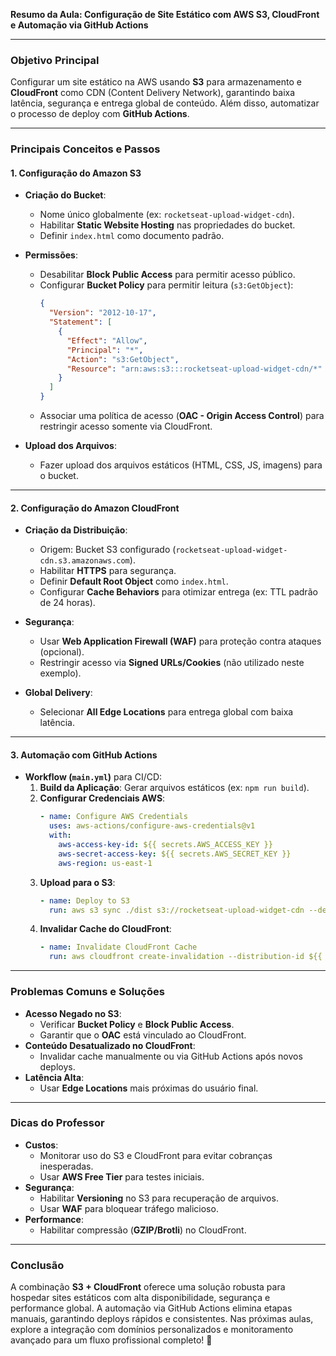 **Resumo da Aula: Configuração de Site Estático com AWS S3, CloudFront e Automação via GitHub Actions**  

---

### **Objetivo Principal**  
Configurar um site estático na AWS usando **S3** para armazenamento e **CloudFront** como CDN (Content Delivery Network), garantindo baixa latência, segurança e entrega global de conteúdo. Além disso, automatizar o processo de deploy com **GitHub Actions**.

---

### **Principais Conceitos e Passos**  

#### **1. Configuração do Amazon S3**  
- **Criação do Bucket**:  
  - Nome único globalmente (ex: `rocketseat-upload-widget-cdn`).  
  - Habilitar **Static Website Hosting** nas propriedades do bucket.  
  - Definir `index.html` como documento padrão.  

- **Permissões**:  
  - Desabilitar **Block Public Access** para permitir acesso público.  
  - Configurar **Bucket Policy** para permitir leitura (`s3:GetObject`):  
    ```json
    {
      "Version": "2012-10-17",
      "Statement": [
        {
          "Effect": "Allow",
          "Principal": "*",
          "Action": "s3:GetObject",
          "Resource": "arn:aws:s3:::rocketseat-upload-widget-cdn/*"
        }
      ]
    }
    ```  
  - Associar uma política de acesso (**OAC - Origin Access Control**) para restringir acesso somente via CloudFront.  

- **Upload dos Arquivos**:  
  - Fazer upload dos arquivos estáticos (HTML, CSS, JS, imagens) para o bucket.  

---

#### **2. Configuração do Amazon CloudFront**  
- **Criação da Distribuição**:  
  - Origem: Bucket S3 configurado (`rocketseat-upload-widget-cdn.s3.amazonaws.com`).  
  - Habilitar **HTTPS** para segurança.  
  - Definir **Default Root Object** como `index.html`.  
  - Configurar **Cache Behaviors** para otimizar entrega (ex: TTL padrão de 24 horas).  

- **Segurança**:  
  - Usar **Web Application Firewall (WAF)** para proteção contra ataques (opcional).  
  - Restringir acesso via **Signed URLs/Cookies** (não utilizado neste exemplo).  

- **Global Delivery**:  
  - Selecionar **All Edge Locations** para entrega global com baixa latência.  

---

#### **3. Automação com GitHub Actions**  
- **Workflow (`main.yml`)** para CI/CD:  
  1. **Build da Aplicação**: Gerar arquivos estáticos (ex: `npm run build`).  
  2. **Configurar Credenciais AWS**:  
     ```yaml
     - name: Configure AWS Credentials
       uses: aws-actions/configure-aws-credentials@v1
       with:
         aws-access-key-id: ${{ secrets.AWS_ACCESS_KEY }}
         aws-secret-access-key: ${{ secrets.AWS_SECRET_KEY }}
         aws-region: us-east-1
     ```  
  3. **Upload para o S3**:  
     ```yaml
     - name: Deploy to S3
       run: aws s3 sync ./dist s3://rocketseat-upload-widget-cdn --delete
     ```  
  4. **Invalidar Cache do CloudFront**:  
     ```yaml
     - name: Invalidate CloudFront Cache
       run: aws cloudfront create-invalidation --distribution-id ${{ secrets.CF_DISTRIBUTION_ID }} --paths "/*"
     ```  

---

### **Problemas Comuns e Soluções**  
- **Acesso Negado no S3**:  
  - Verificar **Bucket Policy** e **Block Public Access**.  
  - Garantir que o **OAC** está vinculado ao CloudFront.  
- **Conteúdo Desatualizado no CloudFront**:  
  - Invalidar cache manualmente ou via GitHub Actions após novos deploys.  
- **Latência Alta**:  
  - Usar **Edge Locations** mais próximas do usuário final.  

---

### **Dicas do Professor**  
- **Custos**:  
  - Monitorar uso do S3 e CloudFront para evitar cobranças inesperadas.  
  - Usar **AWS Free Tier** para testes iniciais.  
- **Segurança**:  
  - Habilitar **Versioning** no S3 para recuperação de arquivos.  
  - Usar **WAF** para bloquear tráfego malicioso.  
- **Performance**:  
  - Habilitar compressão (**GZIP/Brotli**) no CloudFront.  

---

### **Conclusão**  
A combinação **S3 + CloudFront** oferece uma solução robusta para hospedar sites estáticos com alta disponibilidade, segurança e performance global. A automação via GitHub Actions elimina etapas manuais, garantindo deploys rápidos e consistentes. Nas próximas aulas, explore a integração com domínios personalizados e monitoramento avançado para um fluxo profissional completo! 🚀